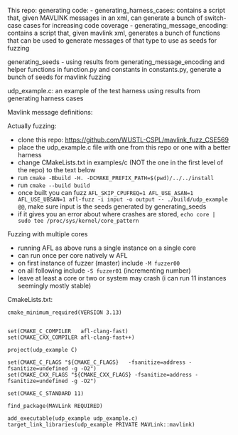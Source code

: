 
This repo:
generating code:
    - generating_harness_cases: contains a script that, given MAVLINK messages in an xml, can generate a bunch of switch-case cases for increasing code coverage
    - generating_message_encoding: contains a script that, given mavlink xml, generates a bunch of functions that can be used to generate messages of that type to use as seeds for fuzzing

generating_seeds
    - using results from generating_message_encoding and helper functions in function.py and constants in constants.py, generate a bunch of seeds for mavlink fuzzing

 udp_example.c: an example of the test harness using results from generating harness cases


 Mavlink message definitions:


 Actually fuzzing:
 - clone this repo: https://github.com/WUSTL-CSPL/mavlink_fuzz_CSE569
 - place the udp_example.c file with one from this repo or one with a better harness
 - change CMakeLists.txt in examples/c (NOT the one in the first level of the repo) to the text below
 - run `cmake -Bbuild -H. -DCMAKE_PREFIX_PATH=$(pwd)/../../install`
- run `cmake --build build`
- once built you can fuzz `AFL_SKIP_CPUFREQ=1 AFL_USE_ASAN=1 AFL_USE_UBSAN=1 afl-fuzz -i input -o output -- ./build/udp_example @@`, make sure input is the seeds generated by generating_seeds
- if it gives you an error about where crashes are stored, `echo core | sudo tee /proc/sys/kernel/core_pattern`

Fuzzing with multiple cores 
- running AFL as above runs a single instance on a single core
- can run once per core natively w AFL
- on first instance of fuzzer (master) include `-M fuzzer00`
- on all following include `-S fuzzer01` (incrementing number)
- leave at least a core or two or system may crash (i can run 11 instances seemingly mostly stable)


CmakeLists.txt: 
```
cmake_minimum_required(VERSION 3.13)


set(CMAKE_C_COMPILER   afl-clang-fast)     
set(CMAKE_CXX_COMPILER afl-clang-fast++)  

project(udp_example C)                   

set(CMAKE_C_FLAGS "${CMAKE_C_FLAGS}   -fsanitize=address -fsanitize=undefined -g -O2")
set(CMAKE_CXX_FLAGS "${CMAKE_CXX_FLAGS} -fsanitize=address -fsanitize=undefined -g -O2")

set(CMAKE_C_STANDARD 11)

find_package(MAVLink REQUIRED)

add_executable(udp_example udp_example.c)
target_link_libraries(udp_example PRIVATE MAVLink::mavlink)

```

